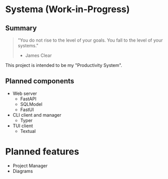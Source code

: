 # Systema (Work-in-Progress)

## Summary

> "You do not rise to the level of your goals. You fall to the level of your systems."
>
> - James Clear

This project is intended to be my "Productivity System".

## Planned components

- Web server
  - FastAPI
  - SQLModel
  - FastUI
- CLI client and manager
  - Typer
- TUI client
  - Textual

# Planned features

- Project Manager
- Diagrams
